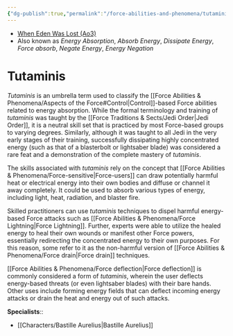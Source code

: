 ```yaml
---
{"dg-publish":true,"permalink":"/force-abilities-and-phenomena/tutaminis/","tags":["universal","control","forcepower"],"noteIcon":"saber1"}
---
```


- [When Eden Was Lost (Ao3)](https://archiveofourown.org/works/19334440)
- Also known as *Energy Absorption*, *Absorb Energy*, *Dissipate Energy*, *Force absorb*, *Negate Energy*, *Energy Negation*
# Tutaminis
*Tutaminis* is an umbrella term used to classify the [[Force Abilities & Phenomena/Aspects of the Force#Control\|Control]]-based Force abilities related to energy absorption. While the formal terminology and training of *tutaminis* was taught by the [[Force Traditions & Sects/Jedi Order\|Jedi Order]], it is a neutral skill set that is practiced by most Force-based groups to varying degrees. Similarly, although it was taught to all Jedi in the very early stages of their training, successfully dissipating highly concentrated energy (such as that of a blasterbolt or lightsaber blade) was considered a rare feat and a demonstration of the complete mastery of *tutaminis*. 

The skills associated with *tutaminis* rely on the concept that [[Force Abilities & Phenomena/Force-sensitive\|Force-users]] can draw potentially harmful heat or electrical energy into their own bodies and diffuse or channel it away completely. It could be used to absorb various types of energy, including light, heat, radiation, and blaster fire. 

Skilled practitioners can use *tutaminis* techniques to dispel harmful energy-based Force attacks such as [[Force Abilities & Phenomena/Force Lightning\|Force Lightning]]. Further, experts were able to utilize the healed energy to heal their own wounds or manifest other Force powers, essentially redirecting the concentrated energy to their own purposes. For this reason, some refer to it as the non-harmful version of [[Force Abilities & Phenomena/Force drain\|Force drain]] techniques. 

[[Force Abilities & Phenomena/Force deflection\|Force deflection]] is commonly considered a form of *tutaminis*, wherein the user deflects energy-based threats (or even lightsaber blades) with their bare hands. Other uses include forming energy fields that can deflect incoming energy attacks or drain the heat and energy out of such attacks.

**Specialists**::
- [[Characters/Bastille Aurelius\|Bastille Aurelius]]